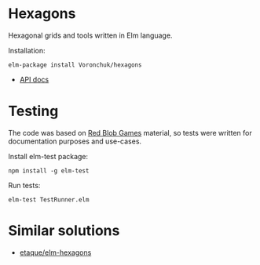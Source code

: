 # Hexagons
Hexagonal grids and tools written in Elm language.

Installation:
    
    elm-package install Voronchuk/hexagons

* [API docs](http://package.elm-lang.org/packages/Voronchuk/hexagons/1.0.0)

# Testing
The code was based on [Red Blob Games](http://www.redblobgames.com/grids/hexagons/) material, so tests were written for documentation purposes and use-cases.

Install elm-test package: 

    npm install -g elm-test
    
Run tests:

    elm-test TestRunner.elm
    
# Similar solutions
* [etaque/elm-hexagons](https://github.com/etaque/elm-hexagons)
